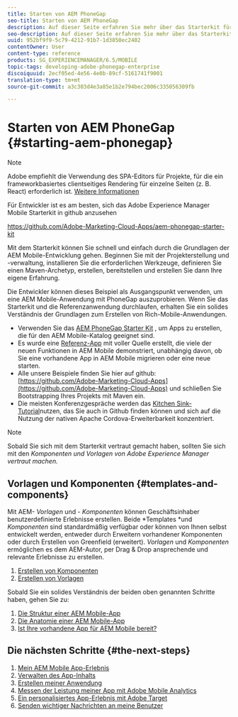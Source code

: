```yaml
---
title: Starten von AEM PhoneGap
seo-title: Starten von AEM PhoneGap
description: Auf dieser Seite erfahren Sie mehr über das Starterkit für Entwickler.
seo-description: Auf dieser Seite erfahren Sie mehr über das Starterkit für Entwickler.
uuid: 952bf9f9-5c79-4212-91b7-1d3850ec2402
contentOwner: User
content-type: reference
products: SG_EXPERIENCEMANAGER/6.5/MOBILE
topic-tags: developing-adobe-phonegap-enterprise
discoiquuid: 2ecf05ed-4e56-4e0b-89cf-5161741f9001
translation-type: tm+mt
source-git-commit: a3c303d4e3a85e1b2e794bec2006c335056309fb

---
```



# Starten von AEM PhoneGap {#starting-aem-phonegap}

>[!NOTE]
>
>Adobe empfiehlt die Verwendung des SPA-Editors für Projekte, für die ein frameworkbasiertes clientseitiges Rendering für einzelne Seiten (z. B. React) erforderlich ist. [Weitere Informationen](/help/sites-developing/spa-overview.md)

Für Entwickler ist es am besten, sich das Adobe Experience Manager Mobile Starterkit in github anzusehen

https://github.com/Adobe-Marketing-Cloud-Apps/aem-phonegap-starter-kit

Mit dem Starterkit können Sie schnell und einfach durch die Grundlagen der AEM Mobile-Entwicklung gehen. Beginnen Sie mit der Projekterstellung und -verwaltung, installieren Sie die erforderlichen Werkzeuge, definieren Sie einen Maven-Archetyp, erstellen, bereitstellen und erstellen Sie dann Ihre eigene Erfahrung.

Die Entwickler können dieses Beispiel als Ausgangspunkt verwenden, um eine AEM Mobile-Anwendung mit PhoneGap auszuprobieren. Wenn Sie das Starterkit und die Referenzanwendung durchlaufen, erhalten Sie ein solides Verständnis der Grundlagen zum Erstellen von Rich-Mobile-Anwendungen.

* Verwenden Sie das [AEM PhoneGap Starter Kit](https://github.com/Adobe-Marketing-Cloud-Apps/aem-phonegap-starter-kit) , um Apps zu erstellen, die für den AEM Mobile-Katalog geeignet sind.
* Es wurde eine [Referenz-App](https://github.com/Adobe-Marketing-Cloud-Apps/aem-mobile-hybrid-reference) mit voller Quelle erstellt, die viele der neuen Funktionen in AEM Mobile demonstriert, unabhängig davon, ob Sie eine vorhandene App in AEM Mobile migrieren oder eine neue starten.
* Alle unsere Beispiele finden Sie hier auf github: [https://github.com/Adobe-Marketing-Cloud-Apps](https://github.com/Adobe-Marketing-Cloud-Apps) und schließen Sie Bootstrapping Ihres Projekts mit Maven ein.
* Die meisten Konferenzgespräche werden das [Kitchen Sink-Tutorial](https://github.com/blefebvre/aem-phonegap-kitchen-sink)nutzen, das Sie auch in Github finden können und sich auf die Nutzung der nativen Apache Cordova-Erweiterbarkeit konzentriert.

>[!NOTE]
>
>Sobald Sie sich mit dem Starterkit vertraut gemacht haben, sollten Sie sich mit den *Komponenten und Vorlagen von Adobe Experience Manager vertraut machen.*

## Vorlagen und Komponenten {#templates-and-components}

Mit AEM- *Vorlagen* und - *Komponenten* können Geschäftsinhaber benutzerdefinierte Erlebnisse erstellen. Beide *Templates *und *Komponenten* sind standardmäßig verfügbar oder können von Ihnen selbst entwickelt werden, entweder durch Erweitern vorhandener Komponenten oder durch Erstellen von Greenfield (erweitert). *Vorlagen* und *Komponenten* ermöglichen es dem AEM-Autor, per Drag &amp; Drop ansprechende und relevante Erlebnisse zu erstellen.

1. [Erstellen von Komponenten](/help/sites-developing/components.md)
1. [Erstellen von Vorlagen](/help/sites-developing/templates.md)

Sobald Sie ein solides Verständnis der beiden oben genannten Schritte haben, gehen Sie zu:

1. [Die Struktur einer AEM Mobile-App](/help/mobile/phonegap-structure-an-app.md)
1. [Die Anatomie einer AEM Mobile-App](/help/mobile/phonegap-apps-arch.md)
1. [Ist Ihre vorhandene App für AEM Mobile bereit?](/help/mobile/phonegap-adding-content-to-imported-app.md)

## Die nächsten Schritte {#the-next-steps}

1. [Mein AEM Mobile App-Erlebnis](/help/mobile/starting-aem-phonegap-app.md) 
1. [Verwalten des App-Inhalts](/help/mobile/phonegap-manage-app-content.md) 
1. [Erstellen meiner Anwendung](/help/mobile/building-app-mobile-phonegap.md) 
1. [Messen der Leistung meiner App mit Adobe Mobile Analytics](/help/mobile/phonegap-intro-to-app-analytics.md) 
1. [Ein personalisiertes App-Erlebnis mit Adobe Target](/help/mobile/phonegap-aem-mobile-content-personalization.md) 
1. [Senden wichtiger Nachrichten an meine Benutzer](/help/mobile/phonegap-push-notifications.md) 
